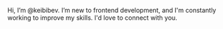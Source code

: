  Hi, I’m @keibibev.
 I’m new to frontend development, and I'm constantly working to improve my skills. I'd love to connect with you.

<!---
keibibev/keibibev is a ✨ special ✨ repository because its `README.md` (this file) appears on your GitHub profile.
You can click the Preview link to take a look at your changes.
--->
